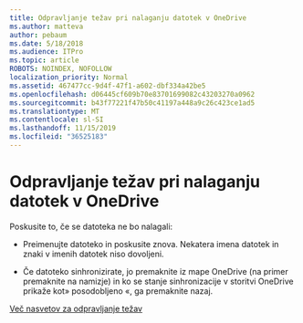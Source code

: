 ```yaml
---
title: Odpravljanje težav pri nalaganju datotek v OneDrive
ms.author: matteva
author: pebaum
ms.date: 5/18/2018
ms.audience: ITPro
ms.topic: article
ROBOTS: NOINDEX, NOFOLLOW
localization_priority: Normal
ms.assetid: 467477cc-9d4f-47f1-a602-dbf334a42be5
ms.openlocfilehash: d06445cf609b70e83701699082c43203270a0962
ms.sourcegitcommit: b43f77221f47b50c41197a448a9c26c423ce1ad5
ms.translationtype: MT
ms.contentlocale: sl-SI
ms.lasthandoff: 11/15/2019
ms.locfileid: "36525183"
---
```

# <a name="fix-problems-uploading-files-to-onedrive"></a>Odpravljanje težav pri nalaganju datotek v OneDrive

Poskusite to, če se datoteka ne bo nalagali:
  
- Preimenujte datoteko in poskusite znova. Nekatera imena datotek in znaki v imenih datotek niso dovoljeni. 
    
- Če datoteko sinhronizirate, jo premaknite iz mape OneDrive (na primer premaknite na namizje) in ko se stanje sinhronizacije v storitvi OneDrive prikaže kot» posodobljeno «, ga premaknite nazaj. 
    
[Več nasvetov za odpravljanje težav](https://go.microsoft.com/fwlink/?linkid=873155)
  

